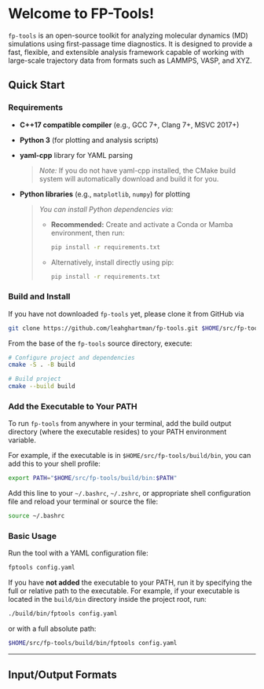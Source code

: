 # Welcome to FP-Tools!

`fp-tools` is an open-source toolkit for analyzing molecular dynamics (MD) simulations using first-passage time diagnostics. It is designed to provide a fast, flexible, and extensible analysis framework capable of working with large-scale trajectory data from formats such as LAMMPS, VASP, and XYZ.

## Quick Start

### Requirements

- **C++17 compatible compiler** (e.g., GCC 7+, Clang 7+, MSVC 2017+)
- **Python 3** (for plotting and analysis scripts)  
- **yaml-cpp** library for YAML parsing 

  > *Note:* If you do not have yaml-cpp installed, the CMake build system will automatically download and build it for you.

- **Python libraries** (e.g., `matplotlib`, `numpy`) for plotting  

  > *You can install Python dependencies via:*  
  > - **Recommended:** Create and activate a Conda or Mamba environment, then run:  
  >   ```bash
  >   pip install -r requirements.txt
  >   ```  
  > - Alternatively, install directly using pip:  
  >   ```bash
  >   pip install -r requirements.txt
  >   ```

### Build and Install

If you have not downloaded ```fp-tools``` yet, please clone it from GitHub via

```bash
git clone https://github.com/leahghartman/fp-tools.git $HOME/src/fp-tools # or whatever path you prefer
```

From the base of the ```fp-tools``` source directory, execute:

```bash
# Configure project and dependencies
cmake -S . -B build

# Build project
cmake --build build
```

### Add the Executable to Your PATH

To run ```fp-tools``` from anywhere in your terminal, add the build output directory (where the executable resides) to your PATH environment variable.

For example, if the executable is in ```$HOME/src/fp-tools/build/bin```, you can add this to your shell profile:

```bash
export PATH="$HOME/src/fp-tools/build/bin:$PATH"
```

Add this line to your ```~/.bashrc```, ```~/.zshrc```, or appropriate shell configuration file and reload your terminal or source the file:

```bash
source ~/.bashrc
```

### Basic Usage

Run the tool with a YAML configuration file:

```bash
fptools config.yaml
```
If you have **not added** the executable to your PATH, run it by specifying the full or relative path to the executable. For example, if your executable is located in the ```build/bin``` directory inside the project root, run:

```bash
./build/bin/fptools config.yaml
```

or with a full absolute path:

```bash
$HOME/src/fp-tools/build/bin/fptools config.yaml
```

---

## Input/Output Formats





